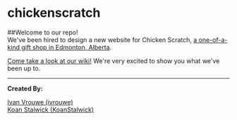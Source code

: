 # chickenscratch

##Welcome to our repo!  
We've been hired to design a new website for Chicken Scratch, [a one-of-a-kind gift shop in Edmonton, Alberta](https://www.instagram.com/chickenscratchyeg/).  

[Come take a look at our wiki!](https://github.com/ivrouwe/chickenscratch/wiki) We're very excited to show you what we've been up to.

---

**Created By:**  
  
  
[Ivan Vrouwe (ivrouwe)](https://github.com/ivrouwe)  
[Koan Stalwick (KoanStalwick)](https://github.com/KoanStalwick)
